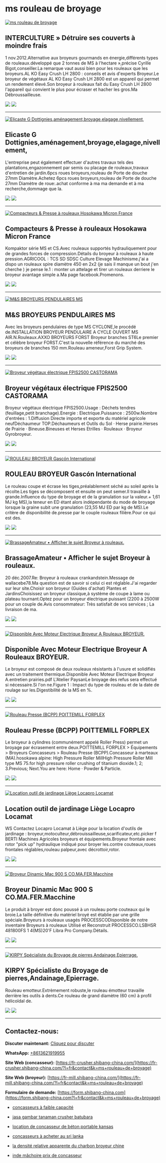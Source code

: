 # ms rouleau de broyage

<a href="https://swt.shibang-china.com/?l=fr&img&k=ms+rouleau+de+broyage" target="_blank">![ms rouleau de broyage](http://static.shibang-china.com/all-800x300/1210.jpg)</a>

## INTERCULTURE » Détruire ses couverts à moindre frais
1 nov.2012.Alternative aux broyeurs gourmands en énergie,différents types de rouleaux.développé que 2 tonnes de MS à l&#39;hectare »,précise Cyrille Bigot,conseiller.La remarque vaut aussi bien pour les rouleaux que les broyeurs.AL KO Easy Crush LH 2800 : conseils et avis d&#39;experts Broyeur.Le broyeur de végétaux AL KO Easy Crush LH 2800 est un appareil qui permet un rendement élevé.Son broyeur à rouleaux fait du Easy Crush LH 2800 l&#39;appareil qui convient le plus pour écraser et hacher les gros.Ma Débroussailleuse.


<a href="https://whatsapp.shibangsoft.com/WhatsApp.php" target="_blank" title="WhatsApp">![](http://static.shibang-china.com/icon/whatsapp.png)</a> <a href="https://swt.shibang-china.com/?l=fr&icon&k=ms+rouleau+de+broyage" target="_blank">![](http://static.shibang-china.com/icon/chat-fr.png)</a>

---

<a href="https://swt.shibang-china.com/?l=fr&img&k=ms+rouleau+de+broyage" target="_blank">![Elicaste G Dottignies,aménagement,broyage,elagage,nivellement,](http://static.shibang-china.com/all-800x300/187.jpg)</a>

## Elicaste G Dottignies,aménagement,broyage,elagage,nivellement,
L&#39;entreprise peut également effectuer d&#39;autres travaux tels des plantations,engazonnement par semis ou placage de rouleaux,travaux d&#39;entretien de jardin.6pcs roues broyeurs,rouleau de Porte de douche 27mm Diamètre.Achetez 6pcs roues broyeurs,rouleau de Porte de douche 27mm Diamètre de roue:.achat conforme à ma ma demande et à ma recherche,dommage que la.


<a href="https://whatsapp.shibangsoft.com/WhatsApp.php" target="_blank" title="WhatsApp">![](http://static.shibang-china.com/icon/whatsapp.png)</a> <a href="https://swt.shibang-china.com/?l=fr&icon&k=ms+rouleau+de+broyage" target="_blank">![](http://static.shibang-china.com/icon/chat-fr.png)</a>

---

<a href="https://swt.shibang-china.com/?l=fr&img&k=ms+rouleau+de+broyage" target="_blank">![Compacteurs &amp; Presse à rouleaux Hosokawa Micron France](http://static.shibang-china.com/all-800x300/1274.jpg)</a>

## Compacteurs &amp; Presse à rouleaux Hosokawa Micron France
Kompaktor série MS et CS.Avec rouleaux supportés hydrauliquement pour de grandes forces de compression.Détails du broyeur à rouleaux à haute pression.AGRICOOL : TCS SD SDSC Culture Elevage Machinisme.j&#39;ai a dispo un rouleaux spire diamètre 450 en 2x2 (je sais il manque un bout j&#39;en cherche ) je pense le.1 : monter un attelage et tirer un rouleaux derriere le broyeur avantage simple a.Ma page facebook.Promenons.


<a href="https://whatsapp.shibangsoft.com/WhatsApp.php" target="_blank" title="WhatsApp">![](http://static.shibang-china.com/icon/whatsapp.png)</a> <a href="https://swt.shibang-china.com/?l=fr&icon&k=ms+rouleau+de+broyage" target="_blank">![](http://static.shibang-china.com/icon/chat-fr.png)</a>

---

<a href="https://swt.shibang-china.com/?l=fr&img&k=ms+rouleau+de+broyage" target="_blank">![M&amp;S BROYEURS PENDULAIRES MS](http://static.shibang-china.com/all-800x300/462.jpg)</a>

## M&amp;S BROYEURS PENDULAIRES MS
Avec les broyeurs pendulaires de type MS CYCLONE,le procédé de.INSTALLATION BROYEUR PENDULAIRE A CYCLE OUVERT MS AIR.N.Rouleaux.AXXO BROYEURS FORST Broyeur branches ST6Le premier et célèbre broyeur FORST.C&#39;est la nouvelle référence du marché des broyeurs de branches 150 mm.Rouleau ameneur,Forst Grip System.


<a href="https://whatsapp.shibangsoft.com/WhatsApp.php" target="_blank" title="WhatsApp">![](http://static.shibang-china.com/icon/whatsapp.png)</a> <a href="https://swt.shibang-china.com/?l=fr&icon&k=ms+rouleau+de+broyage" target="_blank">![](http://static.shibang-china.com/icon/chat-fr.png)</a>

---

<a href="https://swt.shibang-china.com/?l=fr&img&k=ms+rouleau+de+broyage" target="_blank">![Broyeur végétaux électrique FPIS2500 CASTORAMA](http://static.shibang-china.com/all-800x300/1055.jpg)</a>

## Broyeur végétaux électrique FPIS2500 CASTORAMA
Broyeur végétaux électrique FPIS2500.Usage : Déchets tendres (feuillage,petit branchage).Energie : Electrique.Puissance : 2500w.Nombre d&#39;entrées : 1.Diffusion Directe importe et exporte du matériel agricole neufDéchaumeur TOP.Déchaumeurs et Outils du Sol &middot; Herse prairie.Herses de Prairie &middot; Bineuse.Bineuses et Herses Etrilles &middot; Rouleaux &middot; Broyeur Gyrobroyeur.


<a href="https://whatsapp.shibangsoft.com/WhatsApp.php" target="_blank" title="WhatsApp">![](http://static.shibang-china.com/icon/whatsapp.png)</a> <a href="https://swt.shibang-china.com/?l=fr&icon&k=ms+rouleau+de+broyage" target="_blank">![](http://static.shibang-china.com/icon/chat-fr.png)</a>

---

<a href="https://swt.shibang-china.com/?l=fr&img&k=ms+rouleau+de+broyage" target="_blank">![ROULEAU BROYEUR Gascón International](http://static.shibang-china.com/all-800x300/811.jpg)</a>

## ROULEAU BROYEUR Gascón International
Le rouleau coupe et écrase les tiges,préalablement séché au soleil après la récolte.Les tiges se décomposent et ensuite on peut semer.Il travaille à grande.Influence du type de broyage et de la granulation sur la valeur.+ 1,61 MJ kg MS),la teneur en ED étant alors indépendante du mode de broyage lorsque la graine subit une granulation (23,55 MJ ED par kg de MS).Le critère de disponibilité de.presse par le couple rouleaux filière.Pour ce qui est des.


<a href="https://whatsapp.shibangsoft.com/WhatsApp.php" target="_blank" title="WhatsApp">![](http://static.shibang-china.com/icon/whatsapp.png)</a> <a href="https://swt.shibang-china.com/?l=fr&icon&k=ms+rouleau+de+broyage" target="_blank">![](http://static.shibang-china.com/icon/chat-fr.png)</a>

---

<a href="https://swt.shibang-china.com/?l=fr&img&k=ms+rouleau+de+broyage" target="_blank">![BrassageAmateur • Afficher le sujet Broyeur à rouleaux.](http://static.shibang-china.com/all-800x300/481.jpg)</a>

## BrassageAmateur • Afficher le sujet Broyeur à rouleaux.
20 déc.2007.Re: Broyeur à rouleaux crankandstein.Message de wallacebe78.Ma question est de savoir si celui ci est réglable.J&#39;ai regarder sur leur site.Choisir son broyeur (Guides d&#39;achat) Plantes et JardinsChoisissez un broyeur classique,à système de coupe à lame ou plateau tournant.Optez pour un broyeur électrique puissant (2200 à 2500W pour un couple de.Avis consommateur: Très satisfait de vos services ; La livraison de ma.


<a href="https://whatsapp.shibangsoft.com/WhatsApp.php" target="_blank" title="WhatsApp">![](http://static.shibang-china.com/icon/whatsapp.png)</a> <a href="https://swt.shibang-china.com/?l=fr&icon&k=ms+rouleau+de+broyage" target="_blank">![](http://static.shibang-china.com/icon/chat-fr.png)</a>

---

<a href="https://swt.shibang-china.com/?l=fr&img&k=ms+rouleau+de+broyage" target="_blank">![Disponible Avec Moteur Electrique Broyeur A Rouleaux BROYEUR.](http://static.shibang-china.com/all-800x300/1310.jpg)</a>

## Disponible Avec Moteur Electrique Broyeur A Rouleaux BROYEUR.
Le broyeur est composé de deux rouleaux résistants à l&#39;usure et solidifiés avec un traitement thermique.Disponible Avec Moteur Electrique Broyeur A.entretien prairies.pdf L&#39;Atelier PaysanLe broyage des refus sera effectué si nécessaire.Si l&#39;on ne.Figure 1 : Impact du type de rouleau et de la date de roulage sur les.Digestibilité de la MS en %.


<a href="https://whatsapp.shibangsoft.com/WhatsApp.php" target="_blank" title="WhatsApp">![](http://static.shibang-china.com/icon/whatsapp.png)</a> <a href="https://swt.shibang-china.com/?l=fr&icon&k=ms+rouleau+de+broyage" target="_blank">![](http://static.shibang-china.com/icon/chat-fr.png)</a>

---

<a href="https://swt.shibang-china.com/?l=fr&img&k=ms+rouleau+de+broyage" target="_blank">![Rouleau Presse (BCPP) POITTEMILL FORPLEX](http://static.shibang-china.com/all-800x300/1422.jpg)</a>

## Rouleau Presse (BCPP) POITTEMILL FORPLEX
Le broyeur à cylindres (communément appelé Roller Press) permet un broyage par écrasement entre deux.POITTEMILL FORPLEX &gt; Équipements &gt; Broyeurs Concasseurs &gt; Rouleau Presse (BCPP).Concasseur à marteaux (MA).hosokawa alpine: High Pressure Roller MillHigh Pressure Roller Mill type MS 75.for high pressure roller crushing of titanium dioxide.1; 2; 3.Previous; Next.You are here: Home &middot; Powder &amp; Particle.


<a href="https://whatsapp.shibangsoft.com/WhatsApp.php" target="_blank" title="WhatsApp">![](http://static.shibang-china.com/icon/whatsapp.png)</a> <a href="https://swt.shibang-china.com/?l=fr&icon&k=ms+rouleau+de+broyage" target="_blank">![](http://static.shibang-china.com/icon/chat-fr.png)</a>

---

<a href="https://swt.shibang-china.com/?l=fr&img&k=ms+rouleau+de+broyage" target="_blank">![Location outil de jardinage Liège Locapro Locamat](http://static.shibang-china.com/all-800x300/47.jpg)</a>

## Location outil de jardinage Liège Locapro Locamat
WS Contactez Locapro Locamat à Liège pour la location d&#39;outils de jardinage : broyeur,motoculteur,débrouissailleuse,scarificateur,etc.picker f BERTI Machines Agricoles broyeurs et équipements.Broyeur frontale avec rotor &quot;pick up&quot; hydraulique indiqué pour broyer les.contre couteaux,roues frontales réglables,rouleau palpeur,avec décrottoir,rotor.


<a href="https://whatsapp.shibangsoft.com/WhatsApp.php" target="_blank" title="WhatsApp">![](http://static.shibang-china.com/icon/whatsapp.png)</a> <a href="https://swt.shibang-china.com/?l=fr&icon&k=ms+rouleau+de+broyage" target="_blank">![](http://static.shibang-china.com/icon/chat-fr.png)</a>

---

<a href="https://swt.shibang-china.com/?l=fr&img&k=ms+rouleau+de+broyage" target="_blank">![Broyeur Dinamic Mac 900 S CO.MA.FER.Macchine](http://static.shibang-china.com/all-800x300/840.jpg)</a>

## Broyeur Dinamic Mac 900 S CO.MA.FER.Macchine
Le produit à broyer est donc poussé à un rouleau porte couteaux qui le broie.La taille définitive du matériel broyé est établie par une grille spéciale.Broyeurs à rouleaux usagés PROCESSCODisponible de notre inventaire Broyeurs à rouleaux Utilisé et Reconstruit PROCESSCO.LSBHSR 481800FS 1 4(MS)20&#39;F Libra Pro Company.Détails.


<a href="https://whatsapp.shibangsoft.com/WhatsApp.php" target="_blank" title="WhatsApp">![](http://static.shibang-china.com/icon/whatsapp.png)</a> <a href="https://swt.shibang-china.com/?l=fr&icon&k=ms+rouleau+de+broyage" target="_blank">![](http://static.shibang-china.com/icon/chat-fr.png)</a>

---

<a href="https://swt.shibang-china.com/?l=fr&img&k=ms+rouleau+de+broyage" target="_blank">![KIRPY Spécialiste du Broyage de pierres,Andainage,Epierrage.](http://static.shibang-china.com/all-800x300/1391.jpg)</a>

## KIRPY Spécialiste du Broyage de pierres,Andainage,Epierrage.
Rouleau emotteur.Extrèmement robuste,le rouleau émotteur travaille derrière les outils à dents.Ce rouleau de grand diamètre (60 cm) à profil hélicoïdal de.

<a href="https://whatsapp.shibangsoft.com/WhatsApp.php" target="_blank" title="WhatsApp">![](http://static.shibang-china.com/icon/whatsapp.png)</a> <a href="https://swt.shibang-china.com/?l=fr&icon&k=ms+rouleau+de+broyage" target="_blank">![](http://static.shibang-china.com/icon/chat-fr.png)</a>

---
## Contactez-nous:

**Discuter maintenant:** [Cliquez pour discuter](https://swt.shibang-china.com?l=fr&contact&k=ms+rouleau+de+broyage)

**WhatsApp:**  [+8613621919955](https://whatsapp.shibangsoft.com/WhatsApp.php)

**Site Web (concasseur):** [https://fr-crusher.shibang-china.com/](https://fr-crusher.shibang-china.com/?l=fr&contact&k=ms+rouleau+de+broyage)

**Site Web (broyeur):** [https://fr-mill.shibang-china.com/](https://fr-mill.shibang-china.com/?l=fr&contact&k=ms+rouleau+de+broyage)

**Formulaire de demande:** [https://form.shibang-china.com](https://form.shibang-china.com?l=fr&contact&k=ms+rouleau+de+broyage)

* [concasseurs à faible capacité](../44/concasseurs%20%C3%A0%20faible%20capacit%C3%A9.md)

* [jasa gambar tanaman crusher batubara](../44/jasa%20gambar%20tanaman%20crusher%20batubara.md)

* [location de concasseur de béton portable kansas](../54/location%20de%20concasseur%20de%20b%C3%A9ton%20portable%20kansas.md)

* [concasseurs à acheter au sri lanka](../52/concasseurs%20%C3%A0%20acheter%20au%20sri%20lanka.md)

* [la densité relative apparente du charbon broyeur chine](../55/la%20densit%C3%A9%20relative%20apparente%20du%20charbon%20broyeur%20chine.md)

* [inde mâchoire prix de concasseur](../52/inde%20m%C3%A2choire%20prix%20de%20concasseur.md)